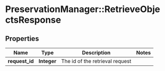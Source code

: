 # PreservationManager::RetrieveObjectsResponse

## Properties
Name | Type | Description | Notes
------------ | ------------- | ------------- | -------------
**request_id** | **Integer** | The id of the retrieval request | 

